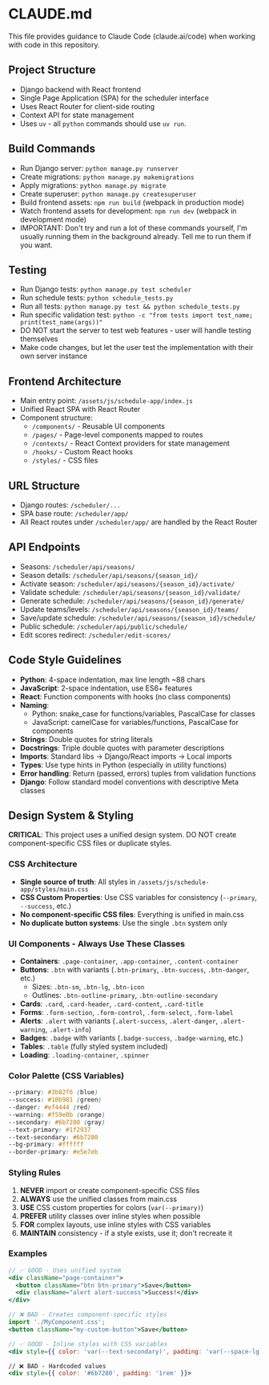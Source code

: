 # CLAUDE.md

This file provides guidance to Claude Code (claude.ai/code) when working with code in this repository.

## Project Structure
- Django backend with React frontend
- Single Page Application (SPA) for the scheduler interface
- Uses React Router for client-side routing
- Context API for state management
- Uses `uv` - all `python` commands should use `uv run`.

## Build Commands
- Run Django server: `python manage.py runserver`
- Create migrations: `python manage.py makemigrations`
- Apply migrations: `python manage.py migrate`
- Create superuser: `python manage.py createsuperuser`
- Build frontend assets: `npm run build` (webpack in production mode)
- Watch frontend assets for development: `npm run dev` (webpack in development mode)
- IMPORTANT: Don't try and run a lot of these commands yourself, I'm usually running them in the background already. Tell me to run them if you want.

## Testing
- Run Django tests: `python manage.py test scheduler`
- Run schedule tests: `python schedule_tests.py`
- Run all tests: `python manage.py test && python schedule_tests.py`
- Run specific validation test: `python -c "from tests import test_name; print(test_name(args))"`
- DO NOT start the server to test web features - user will handle testing themselves
- Make code changes, but let the user test the implementation with their own server instance

## Frontend Architecture
- Main entry point: `/assets/js/schedule-app/index.js`
- Unified React SPA with React Router
- Component structure:
  - `/components/` - Reusable UI components
  - `/pages/` - Page-level components mapped to routes
  - `/contexts/` - React Context providers for state management
  - `/hooks/` - Custom React hooks
  - `/styles/` - CSS files

## URL Structure
- Django routes: `/scheduler/...`
- SPA base route: `/scheduler/app/`
- All React routes under `/scheduler/app/` are handled by the React Router

## API Endpoints
- Seasons: `/scheduler/api/seasons/`
- Season details: `/scheduler/api/seasons/{season_id}/`
- Activate season: `/scheduler/api/seasons/{season_id}/activate/`
- Validate schedule: `/scheduler/api/seasons/{season_id}/validate/`
- Generate schedule: `/scheduler/api/seasons/{season_id}/generate/`
- Update teams/levels: `/scheduler/api/seasons/{season_id}/teams/`
- Save/update schedule: `/scheduler/api/seasons/{season_id}/schedule/`
- Public schedule: `/scheduler/api/public/schedule/`
- Edit scores redirect: `/scheduler/edit-scores/`

## Code Style Guidelines
- **Python**: 4-space indentation, max line length ~88 chars
- **JavaScript**: 2-space indentation, use ES6+ features
- **React**: Function components with hooks (no class components)
- **Naming**:
  - Python: snake_case for functions/variables, PascalCase for classes
  - JavaScript: camelCase for variables/functions, PascalCase for components
- **Strings**: Double quotes for string literals
- **Docstrings**: Triple double quotes with parameter descriptions
- **Imports**: Standard libs → Django/React imports → Local imports
- **Types**: Use type hints in Python (especially in utility functions)
- **Error handling**: Return (passed, errors) tuples from validation functions
- **Django**: Follow standard model conventions with descriptive Meta classes

## Design System & Styling
**CRITICAL**: This project uses a unified design system. DO NOT create component-specific CSS files or duplicate styles.

### CSS Architecture
- **Single source of truth**: All styles in `/assets/js/schedule-app/styles/main.css`
- **CSS Custom Properties**: Use CSS variables for consistency (`--primary`, `--success`, etc.)
- **No component-specific CSS files**: Everything is unified in main.css
- **No duplicate button systems**: Use the single `.btn` system only

### UI Components - Always Use These Classes
- **Containers**: `.page-container`, `.app-container`, `.content-container`
- **Buttons**: `.btn` with variants (`.btn-primary`, `.btn-success`, `.btn-danger`, etc.)
  - Sizes: `.btn-sm`, `.btn-lg`, `.btn-icon`
  - Outlines: `.btn-outline-primary`, `.btn-outline-secondary`
- **Cards**: `.card`, `.card-header`, `.card-content`, `.card-title`
- **Forms**: `.form-section`, `.form-control`, `.form-select`, `.form-label`
- **Alerts**: `.alert` with variants (`.alert-success`, `.alert-danger`, `.alert-warning`, `.alert-info`)
- **Badges**: `.badge` with variants (`.badge-success`, `.badge-warning`, etc.)
- **Tables**: `.table` (fully styled system included)
- **Loading**: `.loading-container`, `.spinner`

### Color Palette (CSS Variables)
```css
--primary: #3b82f6 (blue)
--success: #10b981 (green) 
--danger: #ef4444 (red)
--warning: #f59e0b (orange)
--secondary: #6b7280 (gray)
--text-primary: #1f2937
--text-secondary: #6b7280
--bg-primary: #ffffff
--border-primary: #e5e7eb
```

### Styling Rules
1. **NEVER** import or create component-specific CSS files
2. **ALWAYS** use the unified classes from main.css
3. **USE** CSS custom properties for colors (`var(--primary)`)
4. **PREFER** utility classes over inline styles when possible
5. **FOR** complex layouts, use inline styles with CSS variables
6. **MAINTAIN** consistency - if a style exists, use it; don't recreate it

### Examples
```jsx
// ✅ GOOD - Uses unified system
<div className="page-container">
  <button className="btn btn-primary">Save</button>
  <div className="alert alert-success">Success!</div>
</div>

// ❌ BAD - Creates component-specific styles
import './MyComponent.css';
<button className="my-custom-button">Save</button>

// ✅ GOOD - Inline styles with CSS variables
<div style={{ color: 'var(--text-secondary)', padding: 'var(--space-lg)' }}>

// ❌ BAD - Hardcoded values
<div style={{ color: '#6b7280', padding: '1rem' }}>
```